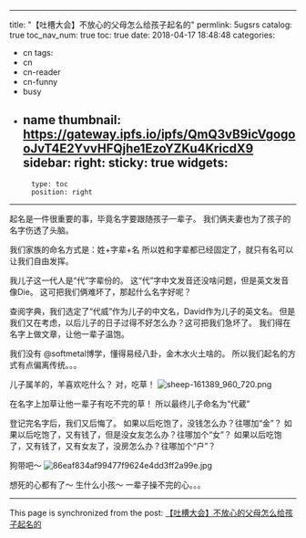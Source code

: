 
---
title: "【吐槽大会】不放心的父母怎么给孩子起名的"
permlink: 5ugsrs
catalog: true
toc_nav_num: true
toc: true
date: 2018-04-17 18:48:48
categories:
- cn
tags:
- cn
- cn-reader
- cn-funny
- busy
- name
thumbnail: https://gateway.ipfs.io/ipfs/QmQ3vB9icVgogooJvT4E2YvvHFQjhe1EzoYZKu4KricdX9
sidebar:
    right:
        sticky: true
widgets:
    -
        type: toc
        position: right
---


起名是一件很重要的事，毕竟名字要跟随孩子一辈子。
我们俩夫妻也为了孩子的名字伤透了头脑。

我们家族的命名方式是：姓+字辈+名
所以姓和字辈都已经固定了，就只有名可以让我们自由发挥。

我儿子这一代人是“代”字辈份的。
这“代”字中文发音还没啥问题，但是英文发音像Die。
这可把我们俩难坏了，那起什么名字好呢？

查阅字典，我们选定了“代威”作为儿子的中文名，David作为儿子的英文名。
但是我们又在考虑，以后儿子的日子过得不好怎么办？这可把我们急坏了。
我们得在名字上做文章，让他一辈子温饱。

我们没有 @softmetal博学，懂得易经八卦，金木水火土啥的。
所以我们起名的方式有点偏离传统。。。

儿子属羊的，羊喜欢吃什么？
对，吃草！
![sheep-161389_960_720.png](https://gateway.ipfs.io/ipfs/QmQ3vB9icVgogooJvT4E2YvvHFQjhe1EzoYZKu4KricdX9)

在名字上加草让他一辈子有吃不完的草！
所以最终儿子命名为“代葳”

登记完名字后，我们又后悔了。
如果以后吃饱了，没钱怎么办？往哪加“金”？
如果以后吃饱了，又有钱了，但是没女友怎么办？往哪加个“女”？
如果以后吃饱了，又有钱了，又有女友了，没房怎么办？往哪加个“户”？

狗带吧～ 
![86eaf834af99477f9624e4dd3ff2a99e.jpg](https://gateway.ipfs.io/ipfs/QmaSVoX5Mi7roYev9KzUMbPBtKWu9xHGng8gGUjMSNzajD)

想死的心都有了～ 
生什么小孩～
一辈子操不完的心。。。




- - -

This page is synchronized from the post: [【吐槽大会】不放心的父母怎么给孩子起名的](https://steemit.com/@ericet/5ugsrs)
